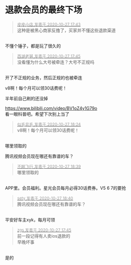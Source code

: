 # 退款会员的最终下场


<div class="quote"><blockquote><font size="2"><a href="https://www.hostloc.com/forum.php?mod=redirect&amp;goto=findpost&amp;pid=9360197&amp;ptid=759063" target="_blank"><font color="#999999">皮皮小店 发表于 2020-10-27 17:43</font></a></font><br />
这种是被黑心商家反撸了，买家并不懂这些退款渠道</blockquote></div><br />
不懂个锤子，都是玩了很久的

<div class="quote"><blockquote><font size="2"><a href="https://www.hostloc.com/forum.php?mod=redirect&amp;goto=findpost&amp;pid=9360202&amp;ptid=759063" target="_blank"><font color="#999999">西湖老舅 发表于 2020-10-27 17:45</font></a></font><br />
没看懂为什么大号被牵连？大号不正规吗</blockquote></div><br />
开了不正规的业务，然后正规的也被牵连<img id="aimg_dctNH" onclick="zoom(this, this.src, 0, 0, 0)" class="zoom" src="https://cdn.jsdelivr.net/gh/hishis/forum-master/public/images/patch.gif" onmouseover="img_onmouseoverfunc(this)" onload="thumbImg(this)" border="0" alt="" />

v8啊！每个月可以领30话费呢！

半年前自己刷的还没掉

https://www.bilibili.com/video/BV1oZ4y1G79o<br />
看一眼科普吧。希望下次别上当了

<div class="quote"><blockquote><font size="2"><a href="https://www.hostloc.com/forum.php?mod=redirect&amp;goto=findpost&amp;pid=9360418&amp;ptid=759063" target="_blank"><font color="#999999">似毛非毛 发表于 2020-10-27 18:24</font></a></font><br />
v8啊！每个月可以领30话费呢！</blockquote></div><br />
哪里领取的

腾讯视频会员现在哪还有靠谱的车？

<div class="quote"><blockquote><font size="2"><a href="https://www.hostloc.com/forum.php?mod=redirect&amp;goto=findpost&amp;pid=9360474&amp;ptid=759063" target="_blank"><font color="#999999">不眠飞行 发表于 2020-10-27 18:39</font></a></font><br />
哪里领取的</blockquote></div><br />
APP里。会员福利。星光会员每月必得30话费券。V5 6 7的要抢

<div class="quote"><blockquote><font size="2"><a href="https://www.hostloc.com/forum.php?mod=redirect&amp;goto=findpost&amp;pid=9360480&amp;ptid=759063" target="_blank"><font color="#999999">sety 发表于 2020-10-27 18:40</font></a></font><br />
腾讯视频会员现在哪还有靠谱的车？</blockquote></div><br />
平安好车主xyk，每月可领<img id="aimg_Ry9yc" onclick="zoom(this, this.src, 0, 0, 0)" class="zoom" src="https://cdn.jsdelivr.net/gh/hishis/forum-master/public/images/patch.gif" onmouseover="img_onmouseoverfunc(this)" onload="thumbImg(this)" border="0" alt="" />

<div class="quote"><blockquote><font size="2"><a href="https://www.hostloc.com/forum.php?mod=redirect&amp;goto=findpost&amp;pid=9360207&amp;ptid=759063" target="_blank"><font color="#999999">zgs 发表于 2020-10-27 17:45</font></a></font><br />
前一段记得有人卖ios退款的<br />
早晚坏事</blockquote></div><br />
是的<img id="aimg_NPz77" onclick="zoom(this, this.src, 0, 0, 0)" class="zoom" src="https://cdn.jsdelivr.net/gh/hishis/forum-master/public/images/patch.gif" onmouseover="img_onmouseoverfunc(this)" onload="thumbImg(this)" border="0" alt="" />
